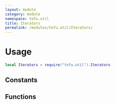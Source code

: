 ```yaml
---
layout: module
category: module
namespace: tofu.util
title: Iterators
permalink: /modules/tofu.util/Iterators/
---
```

# Usage

```lua
local Iterators = require("tofu.util").Iterators
```

## Constants

## Functions

